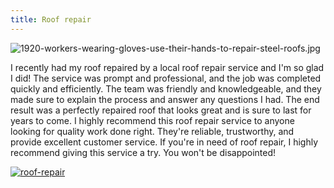 ```yaml
---
title: Roof repair
---
```


![1920-workers-wearing-gloves-use-their-hands-to-repair-steel-roofs.jpg](/1920-workers-wearing-gloves-use-their-hands-to-repair-steel-roofs.jpg)

I recently had my roof repaired by a local roof repair service and I'm so glad I did! The service was prompt and professional, and the job was completed quickly and efficiently. The team was friendly and knowledgeable, and they made sure to explain the process and answer any questions I had. The end result was a perfectly repaired roof that looks great and is sure to last for years to come. I highly recommend this roof repair service to anyone looking for quality work done right. They're reliable, trustworthy, and provide excellent customer service. If you're in need of roof repair, I highly recommend giving this service a try. You won't be disappointed!

[![roof-repair](<https://dabuttonfactory.com/button.png?t=CHECK+SERVICE&f=Noto+Sans-Bold&ts=26&tc=fff&hp=45&vp=20&c=11&bgt=unicolored&bgc=4bd42f>)](<https://www.bark.com/?a_aid=5d2d0e83cdc3>)